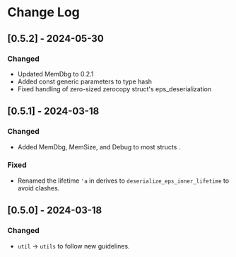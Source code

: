 # Change Log

## [0.5.2] - 2024-05-30

### Changed

* Updated MemDbg to 0.2.1
* Added const generic parameters to type hash
* Fixed handling of zero-sized zerocopy struct's eps_deserialization


## [0.5.1] - 2024-03-18

### Changed

* Added MemDbg, MemSize, and Debug to most structs .

### Fixed

* Renamed the lifetime `'a` in derives to `deserialize_eps_inner_lifetime`
  to avoid clashes.


## [0.5.0] - 2024-03-18

### Changed

* `util` -> `utils` to follow new guidelines.
